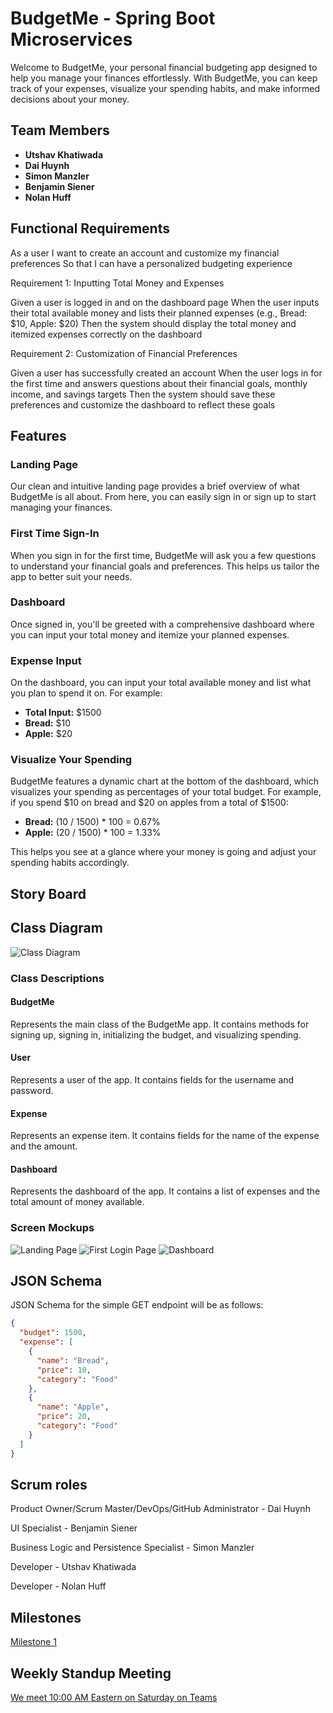 # BudgetMe - Spring Boot Microservices

Welcome to BudgetMe, your personal financial budgeting app designed to help you manage your finances effortlessly. With BudgetMe, you can keep track of your expenses, visualize your spending habits, and make informed decisions about your money.

## Team Members
- **Utshav Khatiwada**
- **Dai Huynh**
- **Simon Manzler**
- **Benjamin Siener**
- **Nolan Huff**

## Functional Requirements
As a user
I want to create an account and customize my financial preferences
So that I can have a personalized budgeting experience

Requirement 1: Inputting Total Money and Expenses

Given a user is logged in and on the dashboard page
When the user inputs their total available money and lists their planned expenses (e.g., Bread: $10, Apple: $20)
Then the system should display the total money and itemized expenses correctly on the dashboard

Requirement 2: Customization of Financial Preferences

Given a user has successfully created an account
When the user logs in for the first time and answers questions about their financial goals, monthly income, and savings targets
Then the system should save these preferences and customize the dashboard to reflect these goals

## Features

### Landing Page
Our clean and intuitive landing page provides a brief overview of what BudgetMe is all about. From here, you can easily sign in or sign up to start managing your finances.

### First Time Sign-In
When you sign in for the first time, BudgetMe will ask you a few questions to understand your financial goals and preferences. This helps us tailor the app to better suit your needs.

### Dashboard
Once signed in, you'll be greeted with a comprehensive dashboard where you can input your total money and itemize your planned expenses.

### Expense Input
On the dashboard, you can input your total available money and list what you plan to spend it on. For example:
- **Total Input:** $1500
- **Bread:** $10
- **Apple:** $20

### Visualize Your Spending
BudgetMe features a dynamic chart at the bottom of the dashboard, which visualizes your spending as percentages of your total budget. For example, if you spend $10 on bread and $20 on apples from a total of $1500:
- **Bread:** (10 / 1500) * 100 = 0.67%
- **Apple:** (20 / 1500) * 100 = 1.33%

This helps you see at a glance where your money is going and adjust your spending habits accordingly.

## Story Board

## Class Diagram 
![Class Diagram](https://github.com/huynhdu-coder/BudgetMe/raw/master/src/main/resources/Diagram.drawio.png)
### Class Descriptions


#### BudgetMe
Represents the main class of the BudgetMe app. It contains methods for signing up, signing in, initializing the budget, and visualizing spending.

#### User
Represents a user of the app. It contains fields for the username and password.

#### Expense
Represents an expense item. It contains fields for the name of the expense and the amount.

#### Dashboard
Represents the dashboard of the app. It contains a list of expenses and the total amount of money available.

### Screen Mockups
![Landing Page](https://github.com/huynhdu-coder/BudgetMe/blob/master/src/main/resources/LandingPage.PNG)
![First Login Page](https://github.com/huynhdu-coder/BudgetMe/blob/master/src/main/resources/FirstLoginPage.PNG)
![Dashboard](https://github.com/huynhdu-coder/BudgetMe/blob/master/src/main/resources/Dashboard.PNG)

## JSON Schema
JSON Schema for the simple GET endpoint will be as follows: 
```json
{
  "budget": 1500,
  "expense": [
    {
      "name": "Bread",
      "price": 10,
      "category": "Food"
    },
    {
      "name": "Apple",
      "price": 20,
      "category": "Food"
    }
  ]
}
```

## Scrum roles

Product Owner/Scrum Master/DevOps/GitHub Administrator - Dai Huynh

UI Specialist - Benjamin Siener

Business Logic and Persistence Specialist - Simon Manzler

Developer - Utshav Khatiwada

Developer - Nolan Huff

## Milestones

[Milestone 1](https://github.com/huynhdu-coder/BudgetMe/milestone/1)

## Weekly Standup Meeting

[We meet 10:00 AM Eastern on Saturday on Teams](https://teams.microsoft.com/l/meetup-join/19%3ameeting_ODE1MGUwYTctYmZlNy00MDYzLWIyM2UtMTU5OTA3ZGI3N2Ex%40thread.v2/0?context=%7b%22Tid%22%3a%22f5222e6c-5fc6-48eb-8f03-73db18203b63%22%2c%22Oid%22%3a%22f17bfd08-cac7-4db5-b02d-5d84e54e7513%22%7d)
